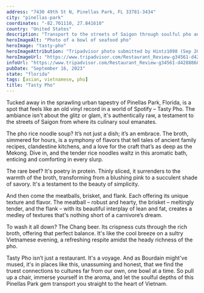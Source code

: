 ```yaml
---
address: "7430 49th St N, Pinellas Park, FL 33781-3434"
city: "pinellas-park"
coordinates: "-82.701110, 27.841610"
country: "United States"
description: "Transport to the streets of Saigon through soulful pho and other classic dishes"
heroImageAlt: "Photo of a bowl of seafood pho"
heroImage: "tasty-pho"
heroImageAttribution: "Tripadvisor photo submitted by Hintz1098 (Sep 2015)"
heroImageUrl: "https://www.tripadvisor.com/Restaurant_Review-g34561-d4288868-Reviews-Tasty_Pho-Pinellas_Park_Florida.html#photos;aggregationId=101&albumid=101&filter=7&ff=151952815"
infoUrl: "https://www.tripadvisor.com/Restaurant_Review-g34561-d4288868-Reviews-Tasty_Pho-Pinellas_Park_Florida.html"
pubDate: "September 16, 2023"
state: "florida"
tags: [asian, vietnamese, pho]
title: "Tasty Pho"
---
```


Tucked away in the sprawling urban tapestry of Pinellas Park, Florida, is a spot that feels like an old vinyl record in a world of Spotify – Tasty Pho. The ambiance isn't about the glitz or glam, it's authentically raw, a testament to the streets of Saigon from where its culinary soul emanates.

The pho rice noodle soup? It’s not just a dish; it’s an embrace. The broth, simmered for hours, is a symphony of flavors that tell tales of ancient family recipes, clandestine kitchens, and a love for the craft that’s as deep as the Mekong. Dive in, and the tender rice noodles waltz in this aromatic bath, enticing and comforting in every slurp.

The rare beef? It's poetry in protein. Thinly sliced, it surrenders to the warmth of the broth, transforming from a blushing pink to a succulent shade of savory. It's a testament to the beauty of simplicity.

And then come the meatballs, brisket, and flank. Each offering its unique texture and flavor. The meatball – robust and hearty, the brisket – meltingly tender, and the flank – with its beautiful interplay of lean and fat, creates a medley of textures that's nothing short of a carnivore’s dream.

To wash it all down? The Chang beer. Its crispness cuts through the rich broth, offering that perfect balance. It's like the cool breeze on a sultry Vietnamese evening, a refreshing respite amidst the heady richness of the pho.

Tasty Pho isn’t just a restaurant. It's a voyage. And as Bourdain might've mused, it's in places like this, unassuming and honest, that we find the truest connections to cultures far from our own, one bowl at a time. So pull up a chair, immerse yourself in the aroma, and let the soulful depths of this Pinellas Park gem transport you straight to the heart of Vietnam.
